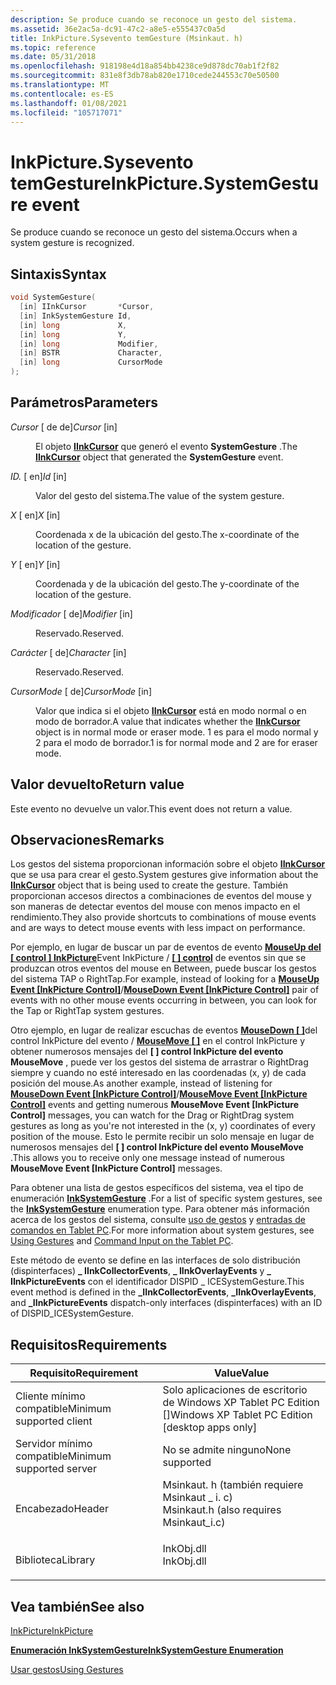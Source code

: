 ```yaml
---
description: Se produce cuando se reconoce un gesto del sistema.
ms.assetid: 36e2ac5a-dc91-47c2-a8e5-e555437c0a5d
title: InkPicture.Sysevento temGesture (Msinkaut. h)
ms.topic: reference
ms.date: 05/31/2018
ms.openlocfilehash: 918198e4d18a854bb4238ce9d878dc70ab1f2f82
ms.sourcegitcommit: 831e8f3db78ab820e1710cede244553c70e50500
ms.translationtype: MT
ms.contentlocale: es-ES
ms.lasthandoff: 01/08/2021
ms.locfileid: "105717071"
---
```

# <a name="inkpicturesystemgesture-event"></a><span data-ttu-id="d5d53-103">InkPicture.Sysevento temGesture</span><span class="sxs-lookup"><span data-stu-id="d5d53-103">InkPicture.SystemGesture event</span></span>

<span data-ttu-id="d5d53-104">Se produce cuando se reconoce un gesto del sistema.</span><span class="sxs-lookup"><span data-stu-id="d5d53-104">Occurs when a system gesture is recognized.</span></span>

## <a name="syntax"></a><span data-ttu-id="d5d53-105">Sintaxis</span><span class="sxs-lookup"><span data-stu-id="d5d53-105">Syntax</span></span>


```C++
void SystemGesture(
  [in] IInkCursor       *Cursor,
  [in] InkSystemGesture Id,
  [in] long             X,
  [in] long             Y,
  [in] long             Modifier,
  [in] BSTR             Character,
  [in] long             CursorMode
);
```



## <a name="parameters"></a><span data-ttu-id="d5d53-106">Parámetros</span><span class="sxs-lookup"><span data-stu-id="d5d53-106">Parameters</span></span>

<dl> <dt>

<span data-ttu-id="d5d53-107">*Cursor* \[ de de\]</span><span class="sxs-lookup"><span data-stu-id="d5d53-107">*Cursor* \[in\]</span></span>
</dt> <dd>

<span data-ttu-id="d5d53-108">El objeto [**IInkCursor**](/windows/desktop/api/msinkaut/nn-msinkaut-iinkcursor) que generó el evento **SystemGesture** .</span><span class="sxs-lookup"><span data-stu-id="d5d53-108">The [**IInkCursor**](/windows/desktop/api/msinkaut/nn-msinkaut-iinkcursor) object that generated the **SystemGesture** event.</span></span>

</dd> <dt>

<span data-ttu-id="d5d53-109">*ID.* \[ en\]</span><span class="sxs-lookup"><span data-stu-id="d5d53-109">*Id* \[in\]</span></span>
</dt> <dd>

<span data-ttu-id="d5d53-110">Valor del gesto del sistema.</span><span class="sxs-lookup"><span data-stu-id="d5d53-110">The value of the system gesture.</span></span>

</dd> <dt>

<span data-ttu-id="d5d53-111">*X* \[ en\]</span><span class="sxs-lookup"><span data-stu-id="d5d53-111">*X* \[in\]</span></span>
</dt> <dd>

<span data-ttu-id="d5d53-112">Coordenada x de la ubicación del gesto.</span><span class="sxs-lookup"><span data-stu-id="d5d53-112">The x-coordinate of the location of the gesture.</span></span>

</dd> <dt>

<span data-ttu-id="d5d53-113">*Y* \[ en\]</span><span class="sxs-lookup"><span data-stu-id="d5d53-113">*Y* \[in\]</span></span>
</dt> <dd>

<span data-ttu-id="d5d53-114">Coordenada y de la ubicación del gesto.</span><span class="sxs-lookup"><span data-stu-id="d5d53-114">The y-coordinate of the location of the gesture.</span></span>

</dd> <dt>

<span data-ttu-id="d5d53-115">*Modificador* \[ de\]</span><span class="sxs-lookup"><span data-stu-id="d5d53-115">*Modifier* \[in\]</span></span>
</dt> <dd>

<span data-ttu-id="d5d53-116">Reservado.</span><span class="sxs-lookup"><span data-stu-id="d5d53-116">Reserved.</span></span>

</dd> <dt>

<span data-ttu-id="d5d53-117">*Carácter* \[ de\]</span><span class="sxs-lookup"><span data-stu-id="d5d53-117">*Character* \[in\]</span></span>
</dt> <dd>

<span data-ttu-id="d5d53-118">Reservado.</span><span class="sxs-lookup"><span data-stu-id="d5d53-118">Reserved.</span></span>

</dd> <dt>

<span data-ttu-id="d5d53-119">*CursorMode* \[ de\]</span><span class="sxs-lookup"><span data-stu-id="d5d53-119">*CursorMode* \[in\]</span></span>
</dt> <dd>

<span data-ttu-id="d5d53-120">Valor que indica si el objeto [**IInkCursor**](/windows/desktop/api/msinkaut/nn-msinkaut-iinkcursor) está en modo normal o en modo de borrador.</span><span class="sxs-lookup"><span data-stu-id="d5d53-120">A value that indicates whether the [**IInkCursor**](/windows/desktop/api/msinkaut/nn-msinkaut-iinkcursor) object is in normal mode or eraser mode.</span></span> <span data-ttu-id="d5d53-121">1 es para el modo normal y 2 para el modo de borrador.</span><span class="sxs-lookup"><span data-stu-id="d5d53-121">1 is for normal mode and 2 are for eraser mode.</span></span>

</dd> </dl>

## <a name="return-value"></a><span data-ttu-id="d5d53-122">Valor devuelto</span><span class="sxs-lookup"><span data-stu-id="d5d53-122">Return value</span></span>

<span data-ttu-id="d5d53-123">Este evento no devuelve un valor.</span><span class="sxs-lookup"><span data-stu-id="d5d53-123">This event does not return a value.</span></span>

## <a name="remarks"></a><span data-ttu-id="d5d53-124">Observaciones</span><span class="sxs-lookup"><span data-stu-id="d5d53-124">Remarks</span></span>

<span data-ttu-id="d5d53-125">Los gestos del sistema proporcionan información sobre el objeto [**IInkCursor**](/windows/desktop/api/msinkaut/nn-msinkaut-iinkcursor) que se usa para crear el gesto.</span><span class="sxs-lookup"><span data-stu-id="d5d53-125">System gestures give information about the [**IInkCursor**](/windows/desktop/api/msinkaut/nn-msinkaut-iinkcursor) object that is being used to create the gesture.</span></span> <span data-ttu-id="d5d53-126">También proporcionan accesos directos a combinaciones de eventos del mouse y son maneras de detectar eventos del mouse con menos impacto en el rendimiento.</span><span class="sxs-lookup"><span data-stu-id="d5d53-126">They also provide shortcuts to combinations of mouse events and are ways to detect mouse events with less impact on performance.</span></span>

<span data-ttu-id="d5d53-127">Por ejemplo, en lugar de buscar un par de eventos de evento [**MouseUp del \[ control \] InkPicture**](inkpicture-mouseup.md)Event InkPicture / [**\[ \] control**](inkpicture-mousedown.md) de eventos sin que se produzcan otros eventos del mouse en Between, puede buscar los gestos del sistema TAP o RightTap.</span><span class="sxs-lookup"><span data-stu-id="d5d53-127">For example, instead of looking for a [**MouseUp Event \[InkPicture Control\]**](inkpicture-mouseup.md)/[**MouseDown Event \[InkPicture Control\]**](inkpicture-mousedown.md) pair of events with no other mouse events occurring in between, you can look for the Tap or RightTap system gestures.</span></span>

<span data-ttu-id="d5d53-128">Otro ejemplo, en lugar de realizar escuchas de eventos [**MouseDown \[ \]**](inkpicture-mousedown.md)del control InkPicture del evento / [**MouseMove \[ \]**](inkpicture-mousemove.md) en el control InkPicture y obtener numerosos mensajes del **\[ \] control InkPicture del evento MouseMove** , puede ver los gestos del sistema de arrastrar o RightDrag siempre y cuando no esté interesado en las coordenadas (x, y) de cada posición del mouse.</span><span class="sxs-lookup"><span data-stu-id="d5d53-128">As another example, instead of listening for [**MouseDown Event \[InkPicture Control\]**](inkpicture-mousedown.md)/[**MouseMove Event \[InkPicture Control\]**](inkpicture-mousemove.md) events and getting numerous **MouseMove Event \[InkPicture Control\]** messages, you can watch for the Drag or RightDrag system gestures as long as you're not interested in the (x, y) coordinates of every position of the mouse.</span></span> <span data-ttu-id="d5d53-129">Esto le permite recibir un solo mensaje en lugar de numerosos mensajes del **\[ \] control InkPicture del evento MouseMove** .</span><span class="sxs-lookup"><span data-stu-id="d5d53-129">This allows you to receive only one message instead of numerous **MouseMove Event \[InkPicture Control\]** messages.</span></span>

<span data-ttu-id="d5d53-130">Para obtener una lista de gestos específicos del sistema, vea el tipo de enumeración [**InkSystemGesture**](/windows/desktop/api/msinkaut/ne-msinkaut-inksystemgesture) .</span><span class="sxs-lookup"><span data-stu-id="d5d53-130">For a list of specific system gestures, see the [**InkSystemGesture**](/windows/desktop/api/msinkaut/ne-msinkaut-inksystemgesture) enumeration type.</span></span> <span data-ttu-id="d5d53-131">Para obtener más información acerca de los gestos del sistema, consulte [uso de gestos](using-gestures.md) y [entradas de comandos en Tablet PC](/previous-versions//dd314533(v=vs.85)).</span><span class="sxs-lookup"><span data-stu-id="d5d53-131">For more information about system gestures, see [Using Gestures](using-gestures.md) and [Command Input on the Tablet PC](/previous-versions//dd314533(v=vs.85)).</span></span>

<span data-ttu-id="d5d53-132">Este método de evento se define en las interfaces de solo distribución (dispinterfaces) **\_ IInkCollectorEvents**, **\_ IInkOverlayEvents** y **\_ IInkPictureEvents** con el identificador DISPID \_ ICESystemGesture.</span><span class="sxs-lookup"><span data-stu-id="d5d53-132">This event method is defined in the **\_IInkCollectorEvents**, **\_IInkOverlayEvents**, and **\_IInkPictureEvents** dispatch-only interfaces (dispinterfaces) with an ID of DISPID\_ICESystemGesture.</span></span>

## <a name="requirements"></a><span data-ttu-id="d5d53-133">Requisitos</span><span class="sxs-lookup"><span data-stu-id="d5d53-133">Requirements</span></span>



| <span data-ttu-id="d5d53-134">Requisito</span><span class="sxs-lookup"><span data-stu-id="d5d53-134">Requirement</span></span> | <span data-ttu-id="d5d53-135">Value</span><span class="sxs-lookup"><span data-stu-id="d5d53-135">Value</span></span> |
|-------------------------------------|---------------------------------------------------------------------------------------------------------------------|
| <span data-ttu-id="d5d53-136">Cliente mínimo compatible</span><span class="sxs-lookup"><span data-stu-id="d5d53-136">Minimum supported client</span></span><br/> | <span data-ttu-id="d5d53-137">Solo aplicaciones de escritorio de Windows XP Tablet PC Edition \[\]</span><span class="sxs-lookup"><span data-stu-id="d5d53-137">Windows XP Tablet PC Edition \[desktop apps only\]</span></span><br/>                                                       |
| <span data-ttu-id="d5d53-138">Servidor mínimo compatible</span><span class="sxs-lookup"><span data-stu-id="d5d53-138">Minimum supported server</span></span><br/> | <span data-ttu-id="d5d53-139">No se admite ninguno</span><span class="sxs-lookup"><span data-stu-id="d5d53-139">None supported</span></span><br/>                                                                                           |
| <span data-ttu-id="d5d53-140">Encabezado</span><span class="sxs-lookup"><span data-stu-id="d5d53-140">Header</span></span><br/>                   | <dl> <span data-ttu-id="d5d53-141"><dt>Msinkaut. h (también requiere Msinkaut \_ i. c)</dt></span><span class="sxs-lookup"><span data-stu-id="d5d53-141"><dt>Msinkaut.h (also requires Msinkaut\_i.c)</dt></span></span> </dl> |
| <span data-ttu-id="d5d53-142">Biblioteca</span><span class="sxs-lookup"><span data-stu-id="d5d53-142">Library</span></span><br/>                  | <dl> <span data-ttu-id="d5d53-143"><dt>InkObj.dll</dt></span><span class="sxs-lookup"><span data-stu-id="d5d53-143"><dt>InkObj.dll</dt></span></span> </dl>                               |



## <a name="see-also"></a><span data-ttu-id="d5d53-144">Vea también</span><span class="sxs-lookup"><span data-stu-id="d5d53-144">See also</span></span>

<dl> <dt>

[<span data-ttu-id="d5d53-145">InkPicture</span><span class="sxs-lookup"><span data-stu-id="d5d53-145">InkPicture</span></span>](inkpicture-control-reference.md)
</dt> <dt>

[<span data-ttu-id="d5d53-146">**Enumeración InkSystemGesture**</span><span class="sxs-lookup"><span data-stu-id="d5d53-146">**InkSystemGesture Enumeration**</span></span>](/windows/desktop/api/msinkaut/ne-msinkaut-inksystemgesture)
</dt> <dt>

[<span data-ttu-id="d5d53-147">Usar gestos</span><span class="sxs-lookup"><span data-stu-id="d5d53-147">Using Gestures</span></span>](using-gestures.md)
</dt> </dl>

 

